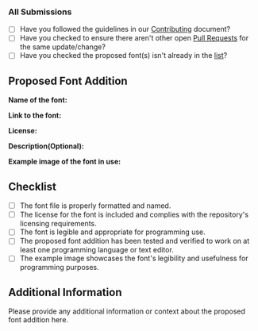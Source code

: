 ### All Submissions
* [ ] Have you followed the guidelines in our [Contributing](https://github.com/ProgrammingFonts/ProgrammingFonts/blob/master/contributing.md) document?
* [ ] Have you checked to ensure there aren't other open [Pull Requests](https://github.com/ProgrammingFonts/ProgrammingFonts/pulls) for the same update/change?
* [ ] Have you checked the proposed font(s) isn't already in the [list](https://github.com/ProgrammingFonts/ProgrammingFonts#the-following-fonts-are-here)?

## Proposed Font Addition

**Name of the font:**

**Link to the font:**

**License:**

**Description(Optional):**

**Example image of the font in use:**

## Checklist

- [ ] The font file is properly formatted and named.
- [ ] The license for the font is included and complies with the repository's licensing requirements.
- [ ] The font is legible and appropriate for programming use.
- [ ] The proposed font addition has been tested and verified to work on at least one programming language or text editor.
- [ ] The example image showcases the font's legibility and usefulness for programming purposes.

## Additional Information

Please provide any additional information or context about the proposed font addition here.
